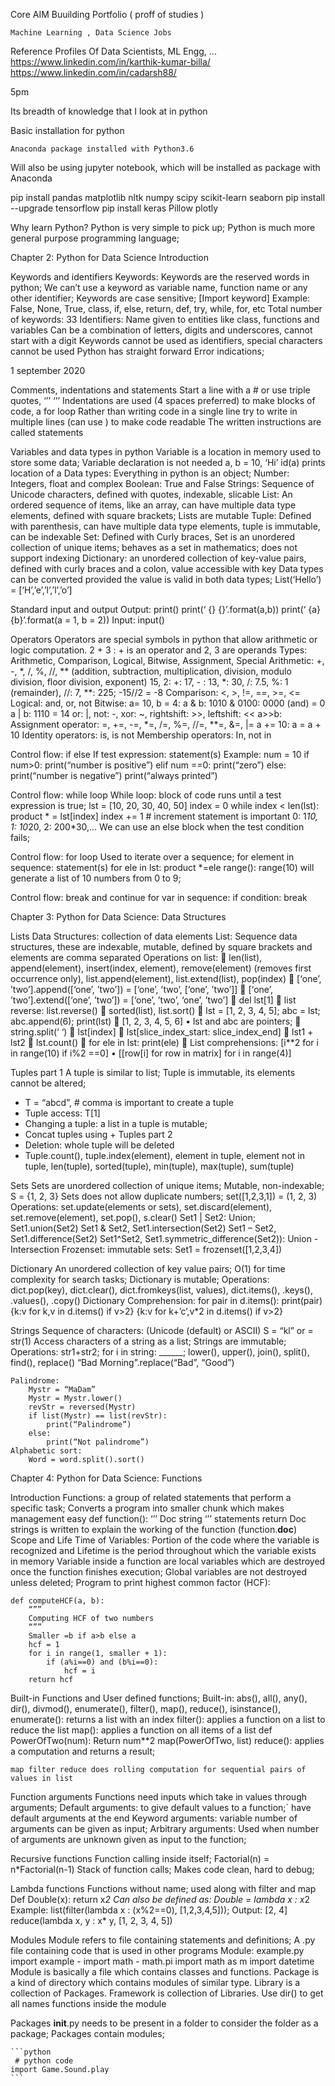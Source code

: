 
Core AIM
    Buuilding Portfolio ( proff of studies )

    Machine Learning , Data Science Jobs

Reference Profiles Of Data Scientists, ML Engg, ...
https://www.linkedin.com/in/karthik-kumar-billa/
https://www.linkedin.com/in/cadarsh88/


5pm

Its breadth of knowledge that I look at in python 


Basic installation for python 

    Anaconda package installed with Python3.6

Will also be using jupyter notebook, which will be installed as package with Anaconda


pip install pandas matplotlib nltk numpy scipy scikit-learn seaborn 
pip install --upgrade tensorflow
pip install keras Pillow plotly


Why learn Python?
	Python is very simple to pick up;
	Python is much more general purpose programming language;



Chapter 2:	Python for Data Science Introduction

Keywords and identifiers
Keywords:
	Keywords are the reserved words in python;
	We can’t use a keyword as variable name, function name or any other identifier;
	Keywords are case sensitive;
        [Import keyword]
	Example: False, None, True, class, if, else, return, def, try, while, for, etc
	Total number of keywords: 33
Identifiers:
	Name given to entities like class, functions and variables
	Can be a combination of letters, digits and underscores, cannot start with a digit
	Keywords cannot be used as identifiers, special characters cannot be used
Python has straight forward Error indications;



1 september 2020


Comments, indentations and statements
	Start a line with a # or use triple quotes, ‘’’ 		‘’’
	Indentations are used (4 spaces preferred) to make blocks of code, a for loop
Rather than writing code in a single line try to write in multiple lines (can use \) to make code readable
The written instructions are called statements


Variables and data types in python
Variable is a location in memory used to store some data; Variable declaration is not needed
a, b = 10, ‘Hi’
id(a) prints location of a
Data types:
	Everything in python is an object;
	Number: Integers, float and complex
	Boolean: True and False
	Strings: Sequence of Unicode characters, defined with quotes, indexable, slicable
List: An ordered sequence of items, like an array, can have multiple data type elements, defined with square brackets; Lists are mutable
Tuple: Defined with parenthesis, can have multiple data type elements, tuple is immutable, can be indexable
Set: Defined with Curly braces, Set is an unordered collection of unique items; behaves as a set in mathematics; does not support indexing
Dictionary: an unordered collection of key-value pairs, defined with curly braces and a colon, value accessible with key
	Data types can be converted provided the value is valid in both data types;
	List(‘Hello’) = [‘H’,’e’,’l’,’l’,’o’]




Standard input and output
	Output: 	print()
			print(‘ {} {}’.format(a,b))
			print(‘ {a} {b}’.format(a = 1, b = 2))
	Input:		input()



Operators
	Operators are special symbols in python that allow arithmetic or logic computation. 
	2 + 3 : + is an operator and 2, 3 are operands
Types: Arithmetic, Comparison, Logical, Bitwise, Assignment, Special
Arithmetic: +, -, *, /, %, //, ** (addition, subtraction, multiplication, division, modulo division, floor division, exponent)
		15, 2: +: 17, - : 13, *: 30, /: 7.5, %: 1 (remainder), //: 7, **: 225;
		-15//2 = -8
	Comparison: <, >, !=, ==, >=, <=
	Logical: and, or, not
	Bitwise: 
		a= 10, b = 4:
			a & b: 1010 & 0100: 0000 (and) = 0
			a | b: 1110 = 14
			or: |, not: -, xor: ~, rightshift: >>, leftshift: <<
			a>>b: 
	Assignment operator:
		=, +=, -=, *=, /=, %=, //=, **=, &=, |=
		a += 10: a = a + 10
	Identity operators:
		is, is not
	Membership operators:
		In, not in






Control flow: if else
	If test expression:
		statement(s)
	Example:	num = 10
			if num>0:
				print(“number is positive”)
			elif num ==0:
				print(“zero”)
			else:
				print(“number is negative”)
			print(“always printed”)





Control flow: while loop
	While loop: block of code runs until a test expression is true;
	lst = [10, 20, 30, 40, 50]
	index = 0
	while index < len(lst):
		product * = lst[index]
		index += 1 # increment statement is important
	0: 1*10, 1: 10*20, 2: 200*30,…
	We can use an else block when the test condition fails;





Control flow: for loop
	Used to iterate over a sequence;
	for element in sequence:
		statement(s)
	for ele in lst:
		product *=ele
	range(): range(10) will generate a list of 10 numbers from 0 to 9;




Control flow: break and continue
	for var in sequence:
		if condition:
			break




Chapter 3:	Python for Data Science: Data Structures

Lists
	Data Structures: collection of data elements
List: Sequence data structures, these are indexable, mutable, defined by square brackets and elements are comma separated
Operations on list:
	len(list), append(element), insert(index, element), remove(element) (removes first occurrence only), list.append(element), list.extend(list), pop(index)
	[‘one’, ’two’].append([‘one’, ’two’]) = [‘one’, ’two’, [‘one’, ’two’]] 
	[‘one’, ’two’].extend([‘one’, ’two’]) = [‘one’, ’two’, ‘one’, ’two’] 
	del lst[1]
	list reverse: list.reverse()
	sorted(list), list.sort()
	lst = [1, 2, 3, 4, 5]; abc = lst; abc.append(6); print(lst)  [1, 2, 3, 4, 5, 6]
•	lst and abc are pointers;
	string.split(‘ ‘)
	lst[index]
	lst[slice_index_start: slice_index_end]
	lst1 + lst2
	lst.count()
	for ele in lst: print(ele)
	List comprehensions: [i**2 for i in range(10) if i%2 ==0]
•	[[row[i] for row in matrix] for i in range(4)]



Tuples part 1
	A tuple is similar to list; Tuple is immutable, its elements cannot be altered;
-	T = “abcd”, # comma is important to create a tuple
-	Tuple access: T[1]
-	Changing a tuple: a list in a tuple is mutable;
-	Concat tuples using +
Tuples part 2
- Deletion: whole tuple will be deleted
- Tuple.count(), tuple.index(element), element in tuple, element not in tuple, len(tuple), sorted(tuple), min(tuple), max(tuple), sum(tuple)




Sets
	Sets are unordered collection of unique items; Mutable, non-indexable;
	S = {1, 2, 3}
	Sets does not allow duplicate numbers;
	set([1,2,3,1]) = (1, 2, 3)
Operations: set.update(elements or sets), set.discard(element), set.remove(element), set.pop(), s.clear()
	Set1 | Set2: Union; Set1.union(Set2)
	Set1 & Set2, Set1.intersection(Set2)
	Set1 – Set2, Set1.difference(Set2)
	Set1^Set2, Set1.symmetric_difference(Set2)): Union - Intersection
		Frozenset: immutable sets: Set1 = frozenset([1,2,3,4])



Dictionary
	An unordered collection of key value pairs;
O(1) for time complexity for search tasks;
Dictionary is mutable;
Operations: dict.pop(key), dict.clear(), dict.fromkeys(list, values), dict.items(), .keys(), .values(), .copy()
	Dictionary Comprehension:
		for pair in d.items(): print(pair)
		{k:v for k,v in d.items() if v>2}
		{k:v for k+’c’,v*2 in d.items() if v>2}


Strings
	Sequence of characters: (Unicode (default) or ASCII)
	S = “kl” or = str(1) 
	Access characters of a string as a list;
	Strings are immutable;
	Operations: str1+str2; for i in string: ______; 
	lower(), upper(), join(), split(), find(), replace()
	“Bad Morning”.replace(“Bad”, “Good”)

	Palindrome:
		Mystr = “MaDam”
		Mystr = Mystr.lower()
		revStr = reversed(Mystr)
		if list(Mystr) == list(revStr):
			print(“Palindrome”)
		else:
			print(“Not palindrome”)
	Alphabetic sort:
		Word = word.split().sort()



Chapter 4:	Python for Data Science: Functions

Introduction Functions:	
	a group of related statements that perform a specific task;
	Converts a program into smaller chunk which makes management easy
		def function():
			‘’’
			Doc string
			‘’’
			statements
			return
	Doc strings is written to explain the working of the function (function.__doc__)
	Scope and Life Time of Variables:	Portion of the code where the variable is recognized and Lifetime is the period throughout which the variable exists in memory
	Variable inside a function are local variables which are destroyed once the function finishes execution; Global variables are not destroyed unless deleted;
	Program to print highest common factor (HCF): 
		
	def computeHCF(a, b):
		“””
		Computing HCF of two numbers
		“””
		Smaller =b if a>b else a
		hcf = 1
		for i in range(1, smaller + 1):
			if (a%i==0) and (b%i==0):
				hcf = i 
		return hcf

Built-in Functions and User defined functions;
	Built-in: abs(), all(), any(), dir(), divmod(), enumerate(), filter(), map(), reduce(), isinstance(), 
		enumerate(): returns a list with an index
	filter(): applies a function on a list to reduce the list
	map(): applies a function on all items of a list
		def PowerOfTwo(num):
			Return num**2
		map(PowerOfTwo, list)
		reduce(): applies a computation and returns a result; 
	
	map filter reduce does rolling computation for sequential pairs of values in list



Function arguments
	Functions need inputs which take in values through arguments;
	Default arguments: to give default values to a function;` have default arguments at the end
	Keyword arguments: variable number of arguments can be given as input;
	Arbitrary arguments: Used when number of arguments are unknown given as input to the function;


Recursive functions
	Function calling inside itself;
	Factorial(n) = n*Factorial(n-1)
	Stack of function calls; Makes code clean, hard to debug;


Lambda functions
		Functions without name; used along with filter and map
		Def Double(x):
			return x*2
	Can also be defined as:
	Double = lambda x : x*2
		Example: list(filter(lambda x : (x%2==0), [1,2,3,4,5])); Output: [2, 4]
		reduce(lambda x, y : x* y, [1, 2, 3, 4, 5])


Modules
		Module refers to file containing statements and definitions;
		A .py file containing code that is used in other programs
		Module: example.py
			import example
	-	import math
	-	math.pi
			import math as m
			import datetime
	Module is basically a file which contains classes and functions.
	Package is a kind of directory which contains modules of similar type.
	Library is a collection of Packages.
	Framework is collection of Libraries.
	Use dir() to get all names functions inside the module



Packages
	__init__.py needs to be present in a folder to consider the folder as a package;
	Packages contain modules;


	```python
  	 # python code
  	import Game.Sound.play
	```



























